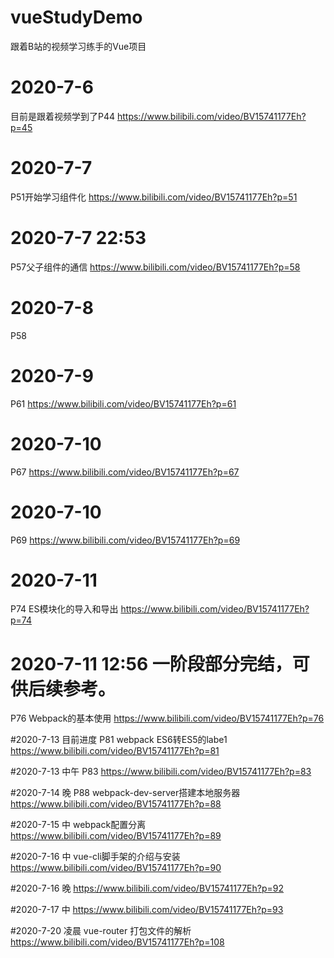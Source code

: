 # vueStudyDemo
跟着B站的视频学习练手的Vue项目

# 2020-7-6
目前是跟着视频学到了P44
https://www.bilibili.com/video/BV15741177Eh?p=45

# 2020-7-7
P51开始学习组件化
https://www.bilibili.com/video/BV15741177Eh?p=51

# 2020-7-7 22:53
P57父子组件的通信
https://www.bilibili.com/video/BV15741177Eh?p=58

# 2020-7-8
P58

# 2020-7-9
P61
https://www.bilibili.com/video/BV15741177Eh?p=61

# 2020-7-10
P67
https://www.bilibili.com/video/BV15741177Eh?p=67

# 2020-7-10
P69
https://www.bilibili.com/video/BV15741177Eh?p=69

# 2020-7-11
P74 ES模块化的导入和导出
https://www.bilibili.com/video/BV15741177Eh?p=74

# 2020-7-11 12:56 一阶段部分完结，可供后续参考。
P76 Webpack的基本使用
https://www.bilibili.com/video/BV15741177Eh?p=76

#2020-7-13 目前进度 P81
webpack ES6转ES5的labe1
https://www.bilibili.com/video/BV15741177Eh?p=81

#2020-7-13 中午 P83
https://www.bilibili.com/video/BV15741177Eh?p=83

#2020-7-14 晚 P88 webpack-dev-server搭建本地服务器
https://www.bilibili.com/video/BV15741177Eh?p=88

#2020-7-15 中 webpack配置分离
https://www.bilibili.com/video/BV15741177Eh?p=89

#2020-7-16 中 vue-cli脚手架的介绍与安装
https://www.bilibili.com/video/BV15741177Eh?p=90

#2020-7-16 晚
https://www.bilibili.com/video/BV15741177Eh?p=92

#2020-7-17 中
https://www.bilibili.com/video/BV15741177Eh?p=93

#2020-7-20 凌晨 vue-router 打包文件的解析
https://www.bilibili.com/video/BV15741177Eh?p=108